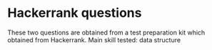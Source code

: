 # Hackerrank questions
 These two questions are obtained from a test preparation kit which obtained from Hackerrank. Main skill tested: data structure
